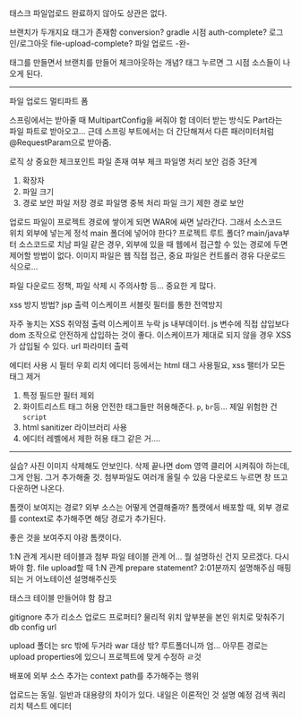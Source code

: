 태스크
파일업로드
완료하지 않아도 상관은 없다.

브랜치가 두개지요
태그가 존재함
conversion? gradle 시점
auth-complete? 로그인/로그아웃
file-upload-complete? 파일 업로드 -완-

태그를 만들면서 브랜치를 만들어 체크아웃하는 개념?
태그 누르면 그 시점 소스들이 나오게 된다.

---

파일 업로드
멀티파트 폼

스프링에서는 받아줄 때 MultipartConfig을 써줘야 함
데이터 받는 방식도 Part라는 파일 파트로 받아오고...
근데 스프링 부트에서는 더 간단해져서 다른 패러미터처럼 @RequestParam으로 받아줌.

로직 상 중요한 체크포인트
파일 존재 여부 체크
파일명 처리
보안 검증 3단계
1. 확장자
2. 파일 크기
3. 경로 보안
파일 저장 경로
파일명 중복 처리
파일 크기 제한
경로 보안

업로드 파일이 프로젝트 경로에 쌓이게 되면 WAR에 싸면 날라간다.
그래서 소스코드 위치 외부에 넣는게 정석
main 폴더에 넣어야 한다? 프로젝트 루트 폴더? main/java부터 소스코드로 치남
파일 같은 경우, 외부에 있을 때 웹에서 접근할 수 있는 경로에 두면 제어할 방법이 없다.
이미지 파일은 웹 직접 접근, 중요 파일은 컨트롤러 경유 다운로드 식으로...


파일 다운로드 정책, 파일 삭제 시 주의사항 등... 중요한 게 많다.

xss 방지 방법?
jsp 출력 이스케이프
서블릿 필터를 통한 전역방지

자주 놓치는 XSS 취약점
출력 이스케이프 누락
js 내부데이터. js 변수에 직접 삽입보다 dom 조작으로 안전하게 삽입하는 것이 좋다. 이스케이프가 제대로 되지 않을 경우 XSS가 삽입될 수 있다.
url 파라미터 출력

에디터 사용 시 필터 우회
리치 에디터 등에서는 html 태그 사용필요, xss 팰터가 모든 태그 제거
1. 특정 필드만 필터 제외
2. 화이트리스트 태그 허용
   안전한 태그들만 허용해준다. `p`, `br`등... 제일 위험한 건 `script`
3. html sanitizer 라이브러리 사용
4. 에디터 레벨에서 제한
   허용 태그 같은 거....

---

실습?
사진 이미지 삭제해도 안보인다. 삭제 끝나면 dom 영역 클리어 시켜줘야 하는데, 그게 안됨. 그거 추가해줄 것.
첨부파일도 여러개 올릴 수 있음
다운로드 누르면 창 뜨고 다운하면 나온다.

톰캣이 보여지는 경로?
외부 소스는 어떻게 연결해줄까?
톰캣에서 배포할 때, 외부 경로를 context로 추가해주면 해당 경로가 추가된다.

좋은 것을 보여주지
야광 톰캣이다.

1:N 관계
게시판 테이블과 첨부 파일 테이블 관계
어... 뭘 설명하신 건지 모르겠다. 다시 봐야 함.
file upload할 때 1:N 관계 prepare statement?
2:01분까지 설명해주심
매핑되는 거 어노테이션 설명해주신듯

태스크
테이블 만들어야 함 참고

gitignore 추가
리소스 업로드 프로퍼티?
물리적 위치
앞부분을 본인 위치로 맞춰주기
db config url


upload 폴더는 src 밖에 두거라
war 대상 밖?
루트폴더니까 엄...
아무튼 경로는 upload properties에 있으니 프로젝트에 맞게 수정하 ㄹ것

배포에 외부 소스 추가는 context path를 추가해주는 행위

업로드는 동일.
일반과 대용량의 차이가 있다. 내일은 이론적인 것 설명 예정
검색 쿼리
리치 텍스트 에디터